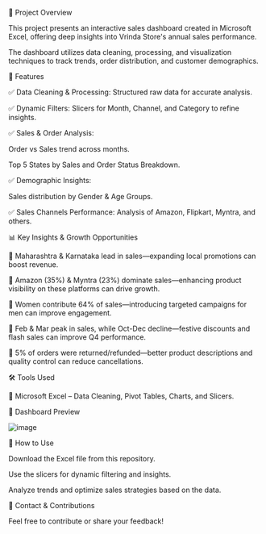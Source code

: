 📝 Project Overview

This project presents an interactive sales dashboard created in Microsoft Excel, offering deep insights into Vrinda Store's annual sales performance. 

The dashboard utilizes data cleaning, processing, and visualization techniques to track trends, order distribution, and customer demographics.

📂 Features

✅ Data Cleaning & Processing: Structured raw data for accurate analysis.

✅ Dynamic Filters: Slicers for Month, Channel, and Category to refine insights.

✅ Sales & Order Analysis:

Order vs Sales trend across months.

Top 5 States by Sales and Order Status Breakdown.

✅ Demographic Insights:

Sales distribution by Gender & Age Groups.

✅ Sales Channels Performance: Analysis of Amazon, Flipkart, Myntra, and others.

📊 Key Insights & Growth Opportunities

📌 Maharashtra & Karnataka lead in sales—expanding local promotions can boost revenue.

📌 Amazon (35%) & Myntra (23%) dominate sales—enhancing product visibility on these platforms can drive growth.

📌 Women contribute 64% of sales—introducing targeted campaigns for men can improve engagement.

📌 Feb & Mar peak in sales, while Oct-Dec decline—festive discounts and flash sales can improve Q4 performance.

📌 5% of orders were returned/refunded—better product descriptions and quality control can reduce cancellations.

🛠 Tools Used

📌 Microsoft Excel – Data Cleaning, Pivot Tables, Charts, and Slicers.

📸 Dashboard Preview

![image](https://github.com/user-attachments/assets/f834f98a-4fc5-4830-a306-7e493af3fb4b)


🚀 How to Use

Download the Excel file from this repository.

Use the slicers for dynamic filtering and insights.

Analyze trends and optimize sales strategies based on the data.

📩 Contact & Contributions

Feel free to contribute or share your feedback!
